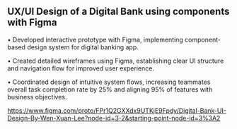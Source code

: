 ## UX/UI Design of a Digital Bank using components with Figma

• Developed interactive prototype with Figma, implementing component-based design system for digital banking app.

• Created detailed wireframes using Figma, establishing clear UI structure and navigation flow for improved user
experience.

• Coordinated design of intuitive system flows, increasing teammates overall task completion rate by 25% and aligning 95% of features with business objectives.

https://www.figma.com/proto/FPr1Q2GXXdx9UTKjE9Fpdy/Digital-Bank-UI-Design-By-Wen-Xuan-Lee?node-id=3-2&starting-point-node-id=3%3A2
